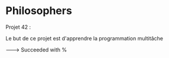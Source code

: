 # Philosophers

Projet 42 :

Le but de ce projet est d'apprendre la programmation multitâche

---> Succeeded with %
